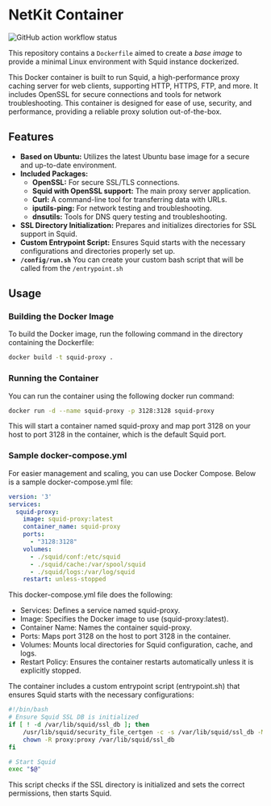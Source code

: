 # NetKit Container

![GitHub action workflow status](https://github.com/SW-Luis-Palacios/base-proxy/actions/workflows/docker-publish.yml/badge.svg)

This repository contains a `Dockerfile` aimed to create a *base image* to provide a minimal Linux environment with Squid instance dockerized.

This Docker container is built to run Squid, a high-performance proxy caching server for web clients, supporting HTTP, HTTPS, FTP, and more. It includes OpenSSL for secure connections and tools for network troubleshooting. This container is designed for ease of use, security, and performance, providing a reliable proxy solution out-of-the-box.

## Features

- **Based on Ubuntu:** Utilizes the latest Ubuntu base image for a secure and up-to-date environment.
- **Included Packages:**
  - **OpenSSL:** For secure SSL/TLS connections.
  - **Squid with OpenSSL support:** The main proxy server application.
  - **Curl:** A command-line tool for transferring data with URLs.
  - **iputils-ping:** For network testing and troubleshooting.
  - **dnsutils:** Tools for DNS query testing and troubleshooting.
- **SSL Directory Initialization:** Prepares and initializes directories for SSL support in Squid.
- **Custom Entrypoint Script:** Ensures Squid starts with the necessary configurations and directories properly set up.
- **`/config/run.sh`** You can create your custom bash script that will be called from the `/entrypoint.sh`

## Usage

### Building the Docker Image

To build the Docker image, run the following command in the directory containing the Dockerfile:

```sh
docker build -t squid-proxy .
```

### Running the Container

You can run the container using the following docker run command:

```zsh
docker run -d --name squid-proxy -p 3128:3128 squid-proxy
```

This will start a container named squid-proxy and map port 3128 on your host to port 3128 in the container, which is the default Squid port.

### Sample docker-compose.yml

For easier management and scaling, you can use Docker Compose. Below is a sample docker-compose.yml file:

```yaml
version: '3'
services:
  squid-proxy:
    image: squid-proxy:latest
    container_name: squid-proxy
    ports:
      - "3128:3128"
    volumes:
      - ./squid/conf:/etc/squid
      - ./squid/cache:/var/spool/squid
      - ./squid/logs:/var/log/squid
    restart: unless-stopped
```

This docker-compose.yml file does the following:

- Services: Defines a service named squid-proxy.
- Image: Specifies the Docker image to use (squid-proxy:latest).
- Container Name: Names the container squid-proxy.
- Ports: Maps port 3128 on the host to port 3128 in the container.
- Volumes: Mounts local directories for Squid configuration, cache, and logs.
- Restart Policy: Ensures the container restarts automatically unless it is explicitly stopped.


The container includes a custom entrypoint script (entrypoint.sh) that ensures Squid starts with the necessary configurations:

```zsh
#!/bin/bash
# Ensure Squid SSL DB is initialized
if [ ! -d /var/lib/squid/ssl_db ]; then
    /usr/lib/squid/security_file_certgen -c -s /var/lib/squid/ssl_db -M 20MB
    chown -R proxy:proxy /var/lib/squid/ssl_db
fi

# Start Squid
exec "$@"
```

This script checks if the SSL directory is initialized and sets the correct permissions, then starts Squid.
